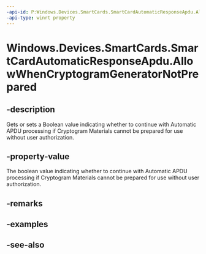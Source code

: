 ----api-id: P:Windows.Devices.SmartCards.SmartCardAutomaticResponseApdu.AllowWhenCryptogramGeneratorNotPrepared
-api-type: winrt property
---<!-- Property syntaxpublic bool AllowWhenCryptogramGeneratorNotPrepared { get;  set; }--># Windows.Devices.SmartCards.SmartCardAutomaticResponseApdu.AllowWhenCryptogramGeneratorNotPrepared## -descriptionGets or sets a Boolean value indicating whether to continue with Automatic APDU processing if Cryptogram Materials cannot be prepared for use without user authorization.## -property-valueThe boolean value indicating whether to continue with Automatic APDU processing if Cryptogram Materials cannot be prepared for use without user authorization.## -remarks## -examples## -see-also
